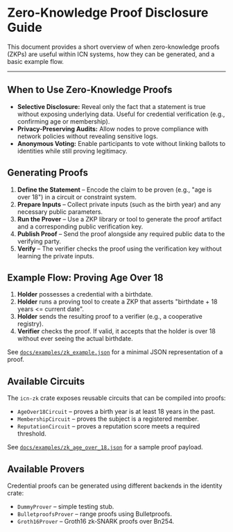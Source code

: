 # Zero-Knowledge Proof Disclosure Guide

This document provides a short overview of when zero-knowledge proofs (ZKPs) are useful within ICN systems, how they can be generated, and a basic example flow.

---

## When to Use Zero-Knowledge Proofs
- **Selective Disclosure:** Reveal only the fact that a statement is true without exposing underlying data. Useful for credential verification (e.g., confirming age or membership).
- **Privacy-Preserving Audits:** Allow nodes to prove compliance with network policies without revealing sensitive logs.
- **Anonymous Voting:** Enable participants to vote without linking ballots to identities while still proving legitimacy.

## Generating Proofs
1. **Define the Statement** – Encode the claim to be proven (e.g., "age is over 18") in a circuit or constraint system.
2. **Prepare Inputs** – Collect private inputs (such as the birth year) and any necessary public parameters.
3. **Run the Prover** – Use a ZKP library or tool to generate the proof artifact and a corresponding public verification key.
4. **Publish Proof** – Send the proof alongside any required public data to the verifying party.
5. **Verify** – The verifier checks the proof using the verification key without learning the private inputs.

## Example Flow: Proving Age Over 18
1. **Holder** possesses a credential with a birthdate.
2. **Holder** runs a proving tool to create a ZKP that asserts "birthdate + 18 years <= current date".
3. **Holder** sends the resulting proof to a verifier (e.g., a cooperative registry).
4. **Verifier** checks the proof. If valid, it accepts that the holder is over 18 without ever seeing the actual birthdate.

See [`docs/examples/zk_example.json`](examples/zk_example.json) for a minimal JSON representation of a proof.

## Available Circuits
The `icn-zk` crate exposes reusable circuits that can be compiled into proofs:

- `AgeOver18Circuit` – proves a birth year is at least 18 years in the past.
- `MembershipCircuit` – proves the subject is a registered member.
- `ReputationCircuit` – proves a reputation score meets a required threshold.

See [`docs/examples/zk_age_over_18.json`](examples/zk_age_over_18.json) for a sample proof payload.

## Available Provers
Credential proofs can be generated using different backends in the identity crate:

- `DummyProver` – simple testing stub.
- `BulletproofsProver` – range proofs using Bulletproofs.
- `Groth16Prover` – Groth16 zk‑SNARK proofs over Bn254.
